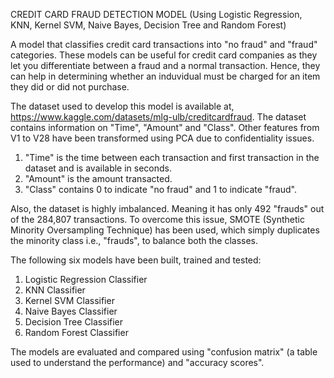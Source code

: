 CREDIT CARD FRAUD DETECTION MODEL (Using Logistic Regression, KNN, Kernel SVM, Naive Bayes, Decision Tree and Random Forest)

A model that classifies credit card transactions into "no fraud" and "fraud" categories. These models can be useful for credit card companies as they let you differentiate between a fraud and a normal transaction. Hence, they can help in determining whether an induvidual must be charged for an item they did or did not purchase. 

The dataset used to develop this model is available at, https://www.kaggle.com/datasets/mlg-ulb/creditcardfraud. The dataset contains information on "Time", "Amount" and "Class". Other features from V1 to V28 have been transformed using PCA due to confidentiality issues. 

1. "Time" is the time between each transaction and first transaction in the dataset and is available in seconds. 
2. "Amount" is the amount transacted. 
3. "Class" contains 0 to indicate "no fraud" and 1 to indicate "fraud". 

Also, the dataset is highly imbalanced. Meaning it has only 492 "frauds" out of the 284,807 transactions. To overcome this issue, SMOTE (Synthetic Minority Oversampling Technique) has been used, which simply duplicates the minority class i.e., "frauds", to balance both the classes. 

The following six models have been built, trained and tested: 
1. Logistic Regression Classifier
2. KNN Classifier
3. Kernel SVM Classifier
4. Naive Bayes Classifier
5. Decision Tree Classifier
6. Random Forest Classifier

The models are evaluated and compared using "confusion matrix" (a table used to understand the performance) and "accuracy scores". 
